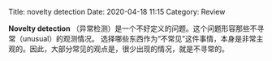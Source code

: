 Title: novelty detection
Date: 2020-04-18 11:15
Category: Review



<!-- write your content here. -->


**Novelty detection** （异常检测）是一个不好定义的问题。这个问题形容那些不寻常（unusual）的观测情况。
选择哪些东西作为“不常见”这件事情，本身是非常主观的。因此，大部分常见的观点是，很少出现的情况，就是不寻常的。